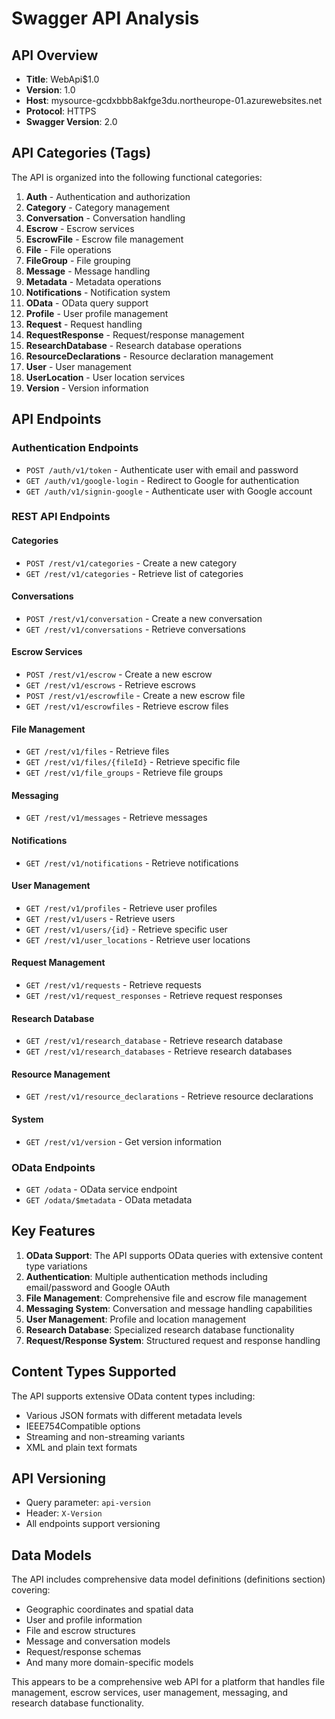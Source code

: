 # Swagger API Analysis

## API Overview
- **Title**: WebApi$1.0
- **Version**: 1.0
- **Host**: mysource-gcdxbbb8akfge3du.northeurope-01.azurewebsites.net
- **Protocol**: HTTPS
- **Swagger Version**: 2.0

## API Categories (Tags)

The API is organized into the following functional categories:

1. **Auth** - Authentication and authorization
2. **Category** - Category management
3. **Conversation** - Conversation handling
4. **Escrow** - Escrow services
5. **EscrowFile** - Escrow file management
6. **File** - File operations
7. **FileGroup** - File grouping
8. **Message** - Message handling
9. **Metadata** - Metadata operations
10. **Notifications** - Notification system
11. **OData** - OData query support
12. **Profile** - User profile management
13. **Request** - Request handling
14. **RequestResponse** - Request/response management
15. **ResearchDatabase** - Research database operations
16. **ResourceDeclarations** - Resource declaration management
17. **User** - User management
18. **UserLocation** - User location services
19. **Version** - Version information

## API Endpoints

### Authentication Endpoints
- `POST /auth/v1/token` - Authenticate user with email and password
- `GET /auth/v1/google-login` - Redirect to Google for authentication
- `GET /auth/v1/signin-google` - Authenticate user with Google account

### REST API Endpoints

#### Categories
- `POST /rest/v1/categories` - Create a new category
- `GET /rest/v1/categories` - Retrieve list of categories

#### Conversations
- `POST /rest/v1/conversation` - Create a new conversation
- `GET /rest/v1/conversations` - Retrieve conversations

#### Escrow Services
- `POST /rest/v1/escrow` - Create a new escrow
- `GET /rest/v1/escrows` - Retrieve escrows
- `POST /rest/v1/escrowfile` - Create a new escrow file
- `GET /rest/v1/escrowfiles` - Retrieve escrow files

#### File Management
- `GET /rest/v1/files` - Retrieve files
- `GET /rest/v1/files/{fileId}` - Retrieve specific file
- `GET /rest/v1/file_groups` - Retrieve file groups

#### Messaging
- `GET /rest/v1/messages` - Retrieve messages

#### Notifications
- `GET /rest/v1/notifications` - Retrieve notifications

#### User Management
- `GET /rest/v1/profiles` - Retrieve user profiles
- `GET /rest/v1/users` - Retrieve users
- `GET /rest/v1/users/{id}` - Retrieve specific user
- `GET /rest/v1/user_locations` - Retrieve user locations

#### Request Management
- `GET /rest/v1/requests` - Retrieve requests
- `GET /rest/v1/request_responses` - Retrieve request responses

#### Research Database
- `GET /rest/v1/research_database` - Retrieve research database
- `GET /rest/v1/research_databases` - Retrieve research databases

#### Resource Management
- `GET /rest/v1/resource_declarations` - Retrieve resource declarations

#### System
- `GET /rest/v1/version` - Get version information

### OData Endpoints
- `GET /odata` - OData service endpoint
- `GET /odata/$metadata` - OData metadata

## Key Features

1. **OData Support**: The API supports OData queries with extensive content type variations
2. **Authentication**: Multiple authentication methods including email/password and Google OAuth
3. **File Management**: Comprehensive file and escrow file management
4. **Messaging System**: Conversation and message handling capabilities
5. **User Management**: Profile and location management
6. **Research Database**: Specialized research database functionality
7. **Request/Response System**: Structured request and response handling

## Content Types Supported

The API supports extensive OData content types including:
- Various JSON formats with different metadata levels
- IEEE754Compatible options
- Streaming and non-streaming variants
- XML and plain text formats

## API Versioning

- Query parameter: `api-version`
- Header: `X-Version`
- All endpoints support versioning

## Data Models

The API includes comprehensive data model definitions (definitions section) covering:
- Geographic coordinates and spatial data
- User and profile information
- File and escrow structures
- Message and conversation models
- Request/response schemas
- And many more domain-specific models

This appears to be a comprehensive web API for a platform that handles file management, escrow services, user management, messaging, and research database functionality.